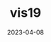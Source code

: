 ---
weight: 1
images:
- /images/vis/vis19.png
title: vis19
date: 2023-04-08
tags:
- archive # all posts
- vis
---